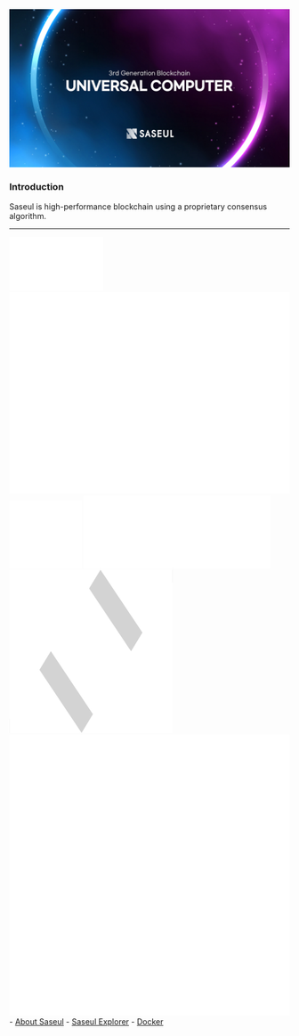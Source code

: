 <img src="./main.jpg">

### Introduction

Saseul is high-performance blockchain using a proprietary consensus algorithm.

---

<img src="./img/af-w.png">
<img src="./img/docker-w.png">
<img src="./img/guardee-w.png">
<img src="./img/npm-w.png">
<img src="./img/saseul-w.png">
<img src="./img/telegram-w.png">
- <a href="https://saseul.com">About Saseul</a>
- <a href="https://explorer.saseul.com">Saseul Explorer</a>
- <a href="https://hub.docker.com/u/artifriends">Docker</a>
